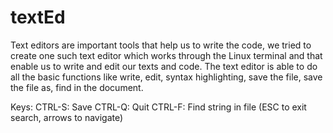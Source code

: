 # textEd
Text editors are important tools that help us to write the code, we tried to create one such text editor which works through the Linux terminal and that enable us to write and edit our texts and code.  The text editor is able to do all the basic functions like write, edit, syntax highlighting, save the file, save the file as, find in the document.

Keys:
CTRL-S: Save
CTRL-Q: Quit
CTRL-F: Find string in file (ESC to exit search, arrows to navigate)
